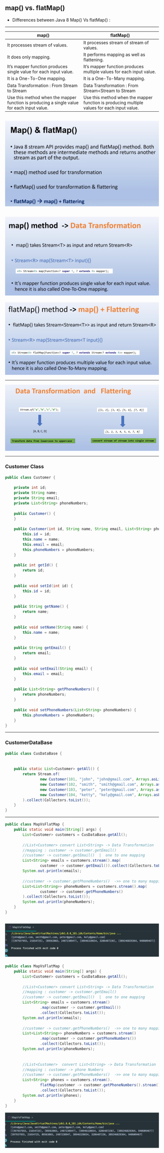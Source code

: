 ## map() vs. flatMap()

- Differences between Java 8 Map() Vs flatMap() :
---

map() | flatMap() | 
--- | --- |  
It processes stream of values. | It processes stream of stream of values. 
It does only mapping. | It performs mapping as well as flattening.
It’s mapper function produces single value for each input value. | It’s mapper function produces multiple values for each input value. 
It is a One-To-One mapping. | It is a One-To-Many mapping. 
Data Transformation : From Stream<T> to Stream<R> | Data Transformation : From Stream<Stream<T> to Stream<R> 
Use this method when the mapper function is producing a single value for each input value. | Use this method when the mapper function is producing multiple values for each input value. 



![](img/2021-10-21-00-16-41.png)
---
![](img/2021-10-21-00-17-37.png)
---
![](img/2021-10-21-00-19-14.png)

---
![](img/2021-10-21-00-22-01.png)

---

### Customer Class

```java
public class Customer {

    private int id;
    private String name;
    private String email;
    private List<String> phoneNumbers;

    public Customer() {
    }

    public Customer(int id, String name, String email, List<String> phoneNumbers) {
        this.id = id;
        this.name = name;
        this.email = email;
        this.phoneNumbers = phoneNumbers;
    }

    public int getId() {
        return id;
    }

    public void setId(int id) {
        this.id = id;
    }

    public String getName() {
        return name;
    }

    public void setName(String name) {
        this.name = name;
    }

    public String getEmail() {
        return email;
    }

    public void setEmail(String email) {
        this.email = email;
    }

    public List<String> getPhoneNumbers() {
        return phoneNumbers;
    }

    public void setPhoneNumbers(List<String> phoneNumbers) {
        this.phoneNumbers = phoneNumbers;
    }
}
```
---

### CustomerDataBase

```java
public class CusDataBase {


    public static List<Customer> getAll() {
        return Stream.of(
                new Customer(101, "john", "john@gmail.com", Arrays.asList("397937955", "21654725")),
                new Customer(102, "smith", "smith@gmail.com", Arrays.asList("89563865", "2487238947")),
                new Customer(103, "peter", "peter@gmail.com", Arrays.asList("38946328654", "3286487236")),
                new Customer(104, "ketty", "kely@gmail.com", Arrays.asList("389246829364", "948609467"))
        ).collect(Collectors.toList());
    }
}
```
---

```java
public class MapVsFlatMap {
    public static void main(String[] args) {
        List<Customer> customers = CusDataBase.getAll();

        //List<Customer> convert List<String> -> Data Transformation
        //mapping : customer -> customer.getEmail()
        //customer -> customer.getEmail()  |  one to one mapping
        List<String> emails = customers.stream().map(
                customer -> customer.getEmail()).collect(Collectors.toList());
        System.out.println(emails);

        //customer -> customer.getPhoneNumbers()  ->> one to many mapping
        List<List<String>> phoneNumbers = customers.stream().map(
                customer -> customer.getPhoneNumbers()
        ).collect(Collectors.toList());
        System.out.println(phoneNumbers);
    }
}
```
![](img/2021-10-21-00-38-07.png)
---

```java
public class MapVsFlatMap {
    public static void main(String[] args) {
        List<Customer> customers = CusDataBase.getAll();

        //List<Customer> convert List<String> -> Data Transformation
        //mapping : customer -> customer.getEmail()
        //customer -> customer.getEmail()  |  one to one mapping
        List<String> emails = customers.stream()
                .map(customer -> customer.getEmail())
                .collect(Collectors.toList());
        System.out.println(emails);

        //customer -> customer.getPhoneNumbers()  ->> one to many mapping
        List<List<String>> phoneNumbers = customers.stream()
                .map(customer -> customer.getPhoneNumbers())
                .collect(Collectors.toList());
        System.out.println(phoneNumbers);


        //List<Customer>  convert List<String> -> Data Transformation
        //mapping : customer -> phone Numbers
        //customer -> customer.getPhoneNumbers()  ->> one to many mapping
        List<String> phones = customers.stream().
                flatMap(customer -> customer.getPhoneNumbers().stream())
                .collect(Collectors.toList());
        System.out.println(phones);
    }
}
```

![](img/2021-10-21-00-51-28.png)















